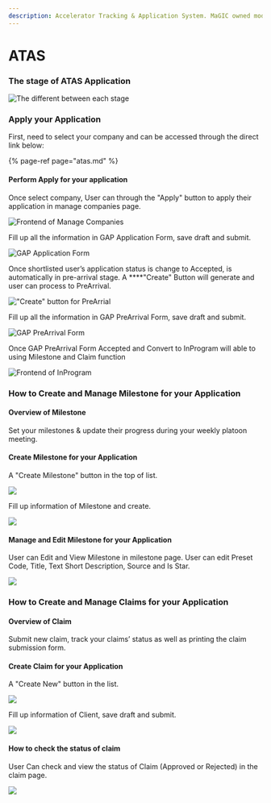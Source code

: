 ```yaml
---
description: Accelerator Tracking & Application System. MaGIC owned module.
---
```


# ATAS

### The stage of ATAS Application

![The different between each stage](../.gitbook/assets/01%20%281%29.jpg)

### Apply your Application

First, need to select your company and can be accessed through the direct link below:

{% page-ref page="atas.md" %}

#### Perform Apply for your application

Once select company, User can through the "Apply" button to apply their application in manage companies page.

![Frontend of Manage Companies](../.gitbook/assets/01.jpg)

Fill up all the information in GAP Application Form, save draft and submit.

![GAP Application Form](../.gitbook/assets/02.jpg)

Once shortlisted user’s application status is change to Accepted, is automatically in pre-arrival stage. A ****"Create" Button will generate and user can process to PreArrival.

![&quot;Create&quot; button for PreArrial](../.gitbook/assets/03.jpg)

Fill up all the information in GAP PreArrival Form, save draft and submit.

![GAP PreArrival Form](../.gitbook/assets/04.jpg)

Once GAP PreArrival Form Accepted and Convert to InProgram will able to using Milestone and Claim function

![Frontend of InProgram](../.gitbook/assets/05.jpg)

### How to Create and Manage Milestone for your Application

#### Overview of Milestone

Set your milestones & update their progress during your weekly platoon meeting.

#### Create Milestone for your Application

A "Create Milestone" button in the top of list.

![](../.gitbook/assets/0.jpg)

Fill up information of Milestone and create.

![](../.gitbook/assets/06.jpg)

#### Manage and Edit Milestone for your Application

User can Edit and View Milestone in milestone page. User can edit Preset Code, Title, Text Short Description, Source and Is Star.

![](../.gitbook/assets/07.jpg)

### 

### How to Create and Manage Claims for your Application

#### Overview of Claim

Submit new claim, track your claims’ status as well as printing the claim submission form.

#### Create Claim for your Application

A "Create New" button in the list.

![](../.gitbook/assets/08.jpg)

Fill up information of Client, save draft and submit.

![](../.gitbook/assets/09.jpg)

#### How to check the status of claim

User Can check and view the status of Claim \(Approved or Rejected\) in the claim page.

![](../.gitbook/assets/10.jpg)

